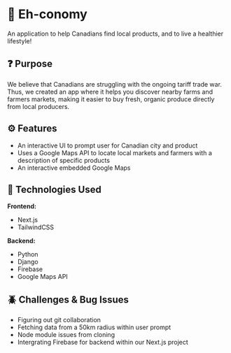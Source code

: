 # 🍁 Eh-conomy 
An application to help Canadians find local products, and to live a healthier lifestyle!

## ❓ Purpose
We believe that Canadians are struggling with the ongoing tariff trade war. Thus, we created an app where it helps you discover nearby farms and farmers markets, making it easier to buy fresh, organic produce directly from local producers. 

## ⚙️ Features
* An interactive UI to prompt user for Canadian city and product
* Uses a Google Maps API to locate local markets and farmers with a description of specific products
* An interactive embedded Google Maps

## 📲 Technologies Used
**Frontend:**
* Next.js
* TailwindCSS

**Backend:**
* Python
* Django
* Firebase
* Google Maps API

## 🪲 Challenges & Bug Issues
* Figuring out git collaboration
* Fetching data from a 50km radius within user prompt
* Node module issues from cloning
* Intergrating Firebase for backend within our Next.js project

